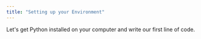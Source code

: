 ```yaml
---
title: "Setting up your Environment"
---
```

Let's get Python installed on your computer and write our first line of code.